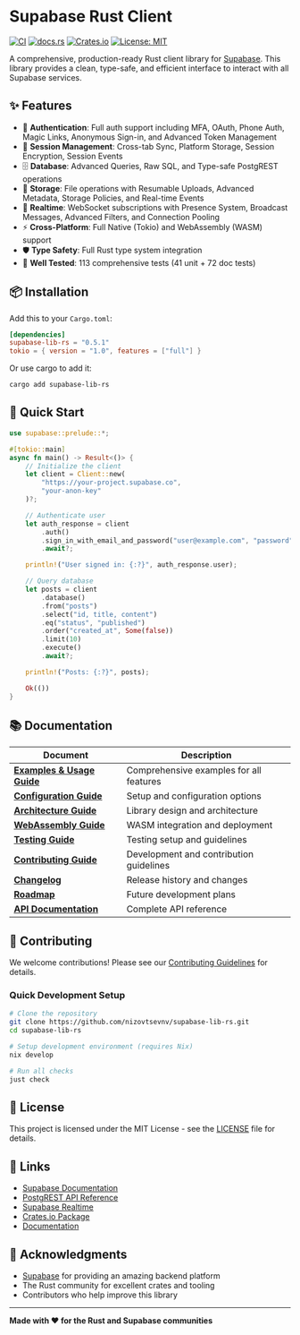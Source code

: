# Supabase Rust Client

[![CI](https://github.com/nizovtsevnv/supabase-lib-rs/actions/workflows/ci.yml/badge.svg)](https://github.com/nizovtsevnv/supabase-lib-rs/actions/workflows/ci.yml)
[![docs.rs](https://docs.rs/supabase-lib-rs/badge.svg)](https://docs.rs/supabase-lib-rs)
[![Crates.io](https://img.shields.io/crates/v/supabase-lib-rs)](https://crates.io/crates/supabase-lib-rs)
[![License: MIT](https://img.shields.io/badge/License-MIT-yellow.svg)](LICENSE)

A comprehensive, production-ready Rust client library for [Supabase](https://supabase.com/). This library provides a clean, type-safe, and efficient interface to interact with all Supabase services.

## ✨ Features

- 🔐 **Authentication**: Full auth support including MFA, OAuth, Phone Auth, Magic Links, Anonymous Sign-in, and Advanced Token Management
- 💾 **Session Management**: Cross-tab Sync, Platform Storage, Session Encryption, Session Events
- 🗄️ **Database**: Advanced Queries, Raw SQL, and Type-safe PostgREST operations
- 📁 **Storage**: File operations with Resumable Uploads, Advanced Metadata, Storage Policies, and Real-time Events
- 📡 **Realtime**: WebSocket subscriptions with Presence System, Broadcast Messages, Advanced Filters, and Connection Pooling
- ⚡ **Cross-Platform**: Full Native (Tokio) and WebAssembly (WASM) support
- 🛡️ **Type Safety**: Full Rust type system integration
- 🔧 **Well Tested**: 113 comprehensive tests (41 unit + 72 doc tests)

## 📦 Installation

Add this to your `Cargo.toml`:

```toml
[dependencies]
supabase-lib-rs = "0.5.1"
tokio = { version = "1.0", features = ["full"] }
```

Or use cargo to add it:

```bash
cargo add supabase-lib-rs
```

## 🏃 Quick Start

```rust
use supabase::prelude::*;

#[tokio::main]
async fn main() -> Result<()> {
    // Initialize the client
    let client = Client::new(
        "https://your-project.supabase.co",
        "your-anon-key"
    )?;

    // Authenticate user
    let auth_response = client
        .auth()
        .sign_in_with_email_and_password("user@example.com", "password")
        .await?;

    println!("User signed in: {:?}", auth_response.user);

    // Query database
    let posts = client
        .database()
        .from("posts")
        .select("id, title, content")
        .eq("status", "published")
        .order("created_at", Some(false))
        .limit(10)
        .execute()
        .await?;

    println!("Posts: {:?}", posts);

    Ok(())
}
```

## 📚 Documentation

| Document | Description |
|----------|-------------|
| **[Examples & Usage Guide](docs/EXAMPLES.md)** | Comprehensive examples for all features |
| **[Configuration Guide](docs/CONFIGURATION.md)** | Setup and configuration options |
| **[Architecture Guide](docs/ARCHITECTURE.md)** | Library design and architecture |
| **[WebAssembly Guide](docs/WASM_GUIDE.md)** | WASM integration and deployment |
| **[Testing Guide](TESTING.md)** | Testing setup and guidelines |
| **[Contributing Guide](CONTRIBUTING.md)** | Development and contribution guidelines |
| **[Changelog](CHANGELOG.md)** | Release history and changes |
| **[Roadmap](ROADMAP.md)** | Future development plans |
| **[API Documentation](https://docs.rs/supabase-lib-rs)** | Complete API reference |

## 🤝 Contributing

We welcome contributions! Please see our [Contributing Guidelines](CONTRIBUTING.md) for details.

### Quick Development Setup

```bash
# Clone the repository
git clone https://github.com/nizovtsevnv/supabase-lib-rs.git
cd supabase-lib-rs

# Setup development environment (requires Nix)
nix develop

# Run all checks
just check
```

## 📄 License

This project is licensed under the MIT License - see the [LICENSE](LICENSE) file for details.

## 🔗 Links

- [Supabase Documentation](https://supabase.com/docs)
- [PostgREST API Reference](https://postgrest.org/en/latest/api.html)
- [Supabase Realtime](https://supabase.com/docs/guides/realtime)
- [Crates.io Package](https://crates.io/crates/supabase-lib-rs)
- [Documentation](https://docs.rs/supabase-lib-rs)

## 🙏 Acknowledgments

- [Supabase](https://supabase.com/) for providing an amazing backend platform
- The Rust community for excellent crates and tooling
- Contributors who help improve this library

---

**Made with ❤️ for the Rust and Supabase communities**
